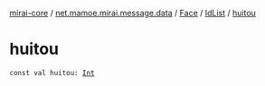[mirai-core](../../../index.md) / [net.mamoe.mirai.message.data](../../index.md) / [Face](../index.md) / [IdList](index.md) / [huitou](./huitou.md)

# huitou

`const val huitou: `[`Int`](https://kotlinlang.org/api/latest/jvm/stdlib/kotlin/-int/index.html)